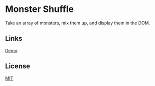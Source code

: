 # Monster Shuffle

Take an array of monsters, mix them up, and display them in the DOM.

## Links

[Demo](https://meterrill.github.io/vanilla-js-academy/23-monster-shuffle/)

## License
[MIT](https://choosealicense.com/licenses/mit/)
